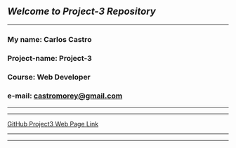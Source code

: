 ## **_Welcome to Project-3 Repository_**

---

### **My name:** Carlos Castro

### **Project-name:** Project-3

### **Course:** Web Developer

### **e-mail:** castromorey@gmail.com

---

---

[GitHub Project3 Web Page Link](https://castromorey.github.io/Project-3/)

---

---
